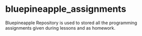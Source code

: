 # bluepineapple_assignments
Bluepineapple Repository is used to stored all the programming assignments given during lessons and as homework.
